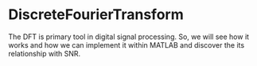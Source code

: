 # DiscreteFourierTransform
The DFT is primary tool in digital signal processing. So, we will see how it works and how we can implement it within MATLAB and discover the its relationship with SNR.
